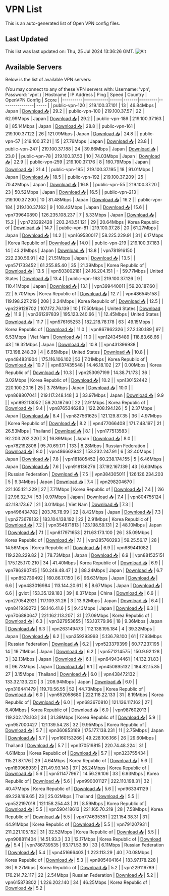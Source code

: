 # VPN List

This is an auto-generated list of Open VPN config files.

## Last Updated

This list was last updated on: Thu, 25 Jul 2024 13:36:26 GMT.
![Alt](https://repobeats.axiom.co/api/embed/186b98318ef1479477931607c1ad7d823f12451f.svg "Repobeats analytics image")

## Available Servers

Below is the list of available VPN servers:

(You may connect to any of these VPN servers with: Username: 'vpn', Password: 'vpn'.)
| Hostname | IP Address | Ping | Speed | Country | OpenVPN Config | Score |
|----------|------------|------|-------|---------|----------------| ----- |
| public-vpn-120 | 219.100.37.101 | 13 | 46.84Mbps | Japan | [Download 📥](./configs/server_0_JP.ovpn) | 29.2 |
| public-vpn-100 | 219.100.37.57 | 22 | 62.99Mbps | Japan | [Download 📥](./configs/server_1_JP.ovpn) | 29.2 |
| public-vpn-186 | 219.100.37.163 | 8 | 85.14Mbps | Japan | [Download 📥](./configs/server_2_JP.ovpn) | 28.8 |
| public-vpn-161 | 219.100.37.122 | 26 | 121.09Mbps | Japan | [Download 📥](./configs/server_3_JP.ovpn) | 24.8 |
| public-vpn-57 | 219.100.37.21 | 15 | 27.76Mbps | Japan | [Download 📥](./configs/server_4_JP.ovpn) | 23.8 |
| public-vpn-247 | 219.100.37.188 | 24 | 39.66Mbps | Japan | [Download 📥](./configs/server_5_JP.ovpn) | 23.0 |
| public-vpn-78 | 219.100.37.53 | 10 | 74.03Mbps | Japan | [Download 📥](./configs/server_6_JP.ovpn) | 22.9 |
| public-vpn-259 | 219.100.37.176 | 8 | 160.79Mbps | Japan | [Download 📥](./configs/server_7_JP.ovpn) | 21.4 |
| public-vpn-195 | 219.100.37.195 | 18 | 91.01Mbps | Japan | [Download 📥](./configs/server_8_JP.ovpn) | 18.5 |
| public-vpn-192 | 219.100.37.209 | 25 | 70.42Mbps | Japan | [Download 📥](./configs/server_9_JP.ovpn) | 16.8 |
| public-vpn-55 | 219.100.37.20 | 23 | 50.52Mbps | Japan | [Download 📥](./configs/server_10_JP.ovpn) | 16.5 |
| public-vpn-213 | 219.100.37.200 | 10 | 81.48Mbps | Japan | [Download 📥](./configs/server_11_JP.ovpn) | 16.2 |
| public-vpn-184 | 219.100.37.162 | 9 | 108.42Mbps | Japan | [Download 📥](./configs/server_12_JP.ovpn) | 15.6 |
| vpn739640890 | 126.235.108.237 | 7 | 5.33Mbps | Japan | [Download 📥](./configs/server_13_JP.ovpn) | 15.2 |
| vpn723292428 | 203.243.51.121 | 29 | 20.64Mbps | Korea Republic of | [Download 📥](./configs/server_14_KR.ovpn) | 14.7 |
| public-vpn-81 | 219.100.37.28 | 20 | 61.27Mbps | Japan | [Download 📥](./configs/server_15_JP.ovpn) | 14.2 |
| vpn169530017 | 58.225.229.91 | 31 | 6.17Mbps | Korea Republic of | [Download 📥](./configs/server_16_KR.ovpn) | 14.0 |
| public-vpn-219 | 219.100.37.183 | 14 | 43.21Mbps | Japan | [Download 📥](./configs/server_17_JP.ovpn) | 13.8 |
| vpn781916150 | 222.230.56.91 | 42 | 21.51Mbps | Japan | [Download 📥](./configs/server_18_JP.ovpn) | 13.5 |
| vpn571733452 | 61.255.85.40 | 35 | 21.39Mbps | Korea Republic of | [Download 📥](./configs/server_19_KR.ovpn) | 13.5 |
| vpn503002181 | 24.16.204.151 | - | 59.77Mbps | United States | [Download 📥](./configs/server_20_US.ovpn) | 13.4 |
| public-vpn-163 | 219.100.37.126 | 9 | 110.41Mbps | Japan | [Download 📥](./configs/server_21_JP.ovpn) | 13.1 |
| vpn399440011 | 59.20.187.60 | 22 | 5.70Mbps | Korea Republic of | [Download 📥](./configs/server_22_KR.ovpn) | 12.7 |
| vpn486545158 | 119.198.227.219 | 208 | 2.24Mbps | Korea Republic of | [Download 📥](./configs/server_23_KR.ovpn) | 12.5 |
| vpn229128702 | 107.172.76.139 | 10 | 17.50Mbps | United States | [Download 📥](./configs/server_24_US.ovpn) | 11.9 |
| vpn361297839 | 195.123.240.66 | 1 | 12.45Mbps | United States | [Download 📥](./configs/server_25_US.ovpn) | 11.7 |
| vpn576165253 | 182.218.78.178 | 63 | 49.15Mbps | Korea Republic of | [Download 📥](./configs/server_26_KR.ovpn) | 11.0 |
| vpn867862326 | 27.2.130.189 | 97 | 6.53Mbps | Viet Nam | [Download 📥](./configs/server_27_VN.ovpn) | 11.0 |
| vpn124345489 | 118.83.68.66 | 43 | 19.32Mbps | Japan | [Download 📥](./configs/server_28_JP.ovpn) | 10.8 |
| vpn431396938 | 173.198.248.39 | 4 | 6.65Mbps | United States | [Download 📥](./configs/server_29_US.ovpn) | 10.8 |
| vpn484831904 | 175.116.106.102 | 53 | 7.01Mbps | Korea Republic of | [Download 📥](./configs/server_30_KR.ovpn) | 10.7 |
| vpn637435548 | 14.46.18.102 | 27 | 0.00Mbps | Korea Republic of | [Download 📥](./configs/server_31_KR.ovpn) | 10.3 |
| vpn253097199 | 14.38.71.173 | 36 | 3.02Mbps | Korea Republic of | [Download 📥](./configs/server_32_KR.ovpn) | 10.2 |
| vpn130152442 | 220.100.20.16 | 25 | 3.78Mbps | Japan | [Download 📥](./configs/server_33_JP.ovpn) | 10.0 |
| vpn868807041 | 219.117.248.148 | 3 | 33.97Mbps | Japan | [Download 📥](./configs/server_34_JP.ovpn) | 9.9 |
| vpn892113052 | 59.20.187.60 | 22 | 2.91Mbps | Korea Republic of | [Download 📥](./configs/server_35_KR.ovpn) | 9.4 |
| vpn8765346283 | 122.208.194.126 | 5 | 2.37Mbps | Japan | [Download 📥](./configs/server_36_JP.ovpn) | 8.4 |
| vpn827561625 | 121.129.87.35 | 36 | 4.97Mbps | Korea Republic of | [Download 📥](./configs/server_37_KR.ovpn) | 8.2 |
| vpn477066408 | 171.7.48.197 | 21 | 26.53Mbps | Thailand | [Download 📥](./configs/server_38_TH.ovpn) | 8.1 |
| vpn177513583 | 92.203.202.220 | 3 | 16.89Mbps | Japan | [Download 📥](./configs/server_39_JP.ovpn) | 8.0 |
| vpn782192806 | 95.70.69.171 | 133 | 8.28Mbps | Russian Federation | [Download 📥](./configs/server_40_RU.ovpn) | 8.0 |
| vpn486662942 | 153.232.247.91 | 6 | 32.40Mbps | Japan | [Download 📥](./configs/server_41_JP.ovpn) | 7.8 |
| vpn181805452 | 60.238.174.155 | 5 | 6.46Mbps | Japan | [Download 📥](./configs/server_42_JP.ovpn) | 7.6 |
| vpn918136276 | 37.192.167.139 | 43 | 6.63Mbps | Russian Federation | [Download 📥](./configs/server_43_RU.ovpn) | 7.5 |
| vpn384305011 | 126.126.234.203 | 5 | 9.34Mbps | Japan | [Download 📥](./configs/server_44_JP.ovpn) | 7.4 |
| vpn298204670 | 221.165.121.229 | 27 | 7.71Mbps | Korea Republic of | [Download 📥](./configs/server_45_KR.ovpn) | 7.4 |
| 2i6 | 27.96.32.74 | 53 | 0.97Mbps | Japan | [Download 📥](./configs/server_46_JP.ovpn) | 7.4 |
| vpn804755124 | 42.118.173.67 | 21 | 3.01Mbps | Viet Nam | [Download 📥](./configs/server_47_VN.ovpn) | 7.3 |
| vpn496434782 | 203.76.78.99 | 22 | 8.42Mbps | Japan | [Download 📥](./configs/server_48_JP.ovpn) | 7.3 |
| vpn273678132 | 183.104.138.192 | 22 | 2.91Mbps | Korea Republic of | [Download 📥](./configs/server_49_KR.ovpn) | 7.2 |
| vpn354871813 | 123.198.59.131 | 2 | 48.10Mbps | Japan | [Download 📥](./configs/server_50_JP.ovpn) | 7.1 |
| vpn817971653 | 211.63.173.100 | 26 | 35.09Mbps | Korea Republic of | [Download 📥](./configs/server_51_KR.ovpn) | 7.1 |
| vpn285760293 | 59.25.56.17 | 28 | 14.56Mbps | Korea Republic of | [Download 📥](./configs/server_52_KR.ovpn) | 6.9 |
| vpn689441082 | 119.228.229.82 | 2 | 78.73Mbps | Japan | [Download 📥](./configs/server_53_JP.ovpn) | 6.9 |
| vpn881525151 | 175.125.170.210 | 34 | 41.40Mbps | Korea Republic of | [Download 📥](./configs/server_54_KR.ovpn) | 6.9 |
| vpn786290745 | 150.249.48.47 | 2 | 88.24Mbps | Japan | [Download 📥](./configs/server_55_JP.ovpn) | 6.7 |
| vpn852739492 | 160.86.17.150 | 6 | 96.63Mbps | Japan | [Download 📥](./configs/server_56_JP.ovpn) | 6.6 |
| vpn483016984 | 113.144.20.61 | 8 | 8.67Mbps | Japan | [Download 📥](./configs/server_57_JP.ovpn) | 6.6 |
| gviot | 153.35.129.183 | 39 | 8.37Mbps | China | [Download 📥](./configs/server_58_CN.ovpn) | 6.6 |
| vpn270542921 | 117.109.31.26 | 3 | 13.92Mbps | Japan | [Download 📥](./configs/server_59_JP.ovpn) | 6.4 |
| vpn841939272 | 58.146.41.6 | 5 | 9.43Mbps | Japan | [Download 📥](./configs/server_60_JP.ovpn) | 6.3 |
| vpn706880647 | 221.162.113.207 | 31 | 27.09Mbps | Korea Republic of | [Download 📥](./configs/server_61_KR.ovpn) | 6.3 |
| vpn327953655 | 153.137.79.96 | 18 | 9.36Mbps | Japan | [Download 📥](./configs/server_62_JP.ovpn) | 6.3 |
| vpn263149473 | 112.138.195.184 | 4 | 39.32Mbps | Japan | [Download 📥](./configs/server_63_JP.ovpn) | 6.2 |
| vpn359293993 | 5.136.78.100 | 61 | 17.93Mbps | Russian Federation | [Download 📥](./configs/server_64_RU.ovpn) | 6.2 |
| vpn523379399 | 60.77.237.195 | 14 | 19.71Mbps | Japan | [Download 📥](./configs/server_65_JP.ovpn) | 6.2 |
| vpn571214575 | 150.9.92.128 | 3 | 32.13Mbps | Japan | [Download 📥](./configs/server_66_JP.ovpn) | 6.1 |
| vpn649434461 | 14.132.31.83 | 6 | 96.73Mbps | Japan | [Download 📥](./configs/server_67_JP.ovpn) | 6.1 |
| vpn450895132 | 184.82.15.85 | 27 | 3.15Mbps | Thailand | [Download 📥](./configs/server_68_TH.ovpn) | 6.0 |
| vpn438472132 | 133.32.133.220 | 3 | 208.94Mbps | Japan | [Download 📥](./configs/server_69_JP.ovpn) | 6.0 |
| vpn316441479 | 119.70.56.55 | 52 | 44.73Mbps | Korea Republic of | [Download 📥](./configs/server_70_KR.ovpn) | 6.0 |
| vpn652058680 | 222.118.22.133 | 31 | 8.19Mbps | Korea Republic of | [Download 📥](./configs/server_71_KR.ovpn) | 6.0 |
| vpn683670810 | 121.136.117.162 | 27 | 8.40Mbps | Korea Republic of | [Download 📥](./configs/server_72_KR.ovpn) | 6.0 |
| vpn987602013 | 119.202.178.103 | 34 | 31.39Mbps | Korea Republic of | [Download 📥](./configs/server_73_KR.ovpn) | 5.9 |
| vpn957000427 | 121.139.54.28 | 32 | 9.95Mbps | Korea Republic of | [Download 📥](./configs/server_74_KR.ovpn) | 5.7 |
| vpn360853169 | 175.177.138.231 | 11 | 2.75Mbps | Japan | [Download 📥](./configs/server_75_JP.ovpn) | 5.7 |
| vpn160153266 | 49.228.106.166 | 26 | 29.60Mbps | Thailand | [Download 📥](./configs/server_76_TH.ovpn) | 5.7 |
| vpn370519815 | 220.74.48.224 | 31 | 4.61Mbps | Korea Republic of | [Download 📥](./configs/server_77_KR.ovpn) | 5.7 |
| vpn323755434 | 115.21.87.176 | 29 | 4.64Mbps | Korea Republic of | [Download 📥](./configs/server_78_KR.ovpn) | 5.6 |
| vpn180968939 | 211.49.93.143 | 37 | 26.24Mbps | Korea Republic of | [Download 📥](./configs/server_79_KR.ovpn) | 5.6 |
| vpn511477967 | 14.56.29.106 | 33 | 6.93Mbps | Korea Republic of | [Download 📥](./configs/server_80_KR.ovpn) | 5.6 |
| vpn990001127 | 222.110.198.31 | 32 | 40.47Mbps | Korea Republic of | [Download 📥](./configs/server_81_KR.ovpn) | 5.6 |
| vpn963341129 | 49.228.199.65 | 23 | 25.02Mbps | Thailand | [Download 📥](./configs/server_82_TH.ovpn) | 5.5 |
| vpn522197018 | 121.158.254.43 | 31 | 8.59Mbps | Korea Republic of | [Download 📥](./configs/server_83_KR.ovpn) | 5.5 |
| vpn590418613 | 221.165.70.219 | 28 | 7.58Mbps | Korea Republic of | [Download 📥](./configs/server_84_KR.ovpn) | 5.5 |
| vpn774635351 | 221.154.38.31 | 31 | 44.91Mbps | Korea Republic of | [Download 📥](./configs/server_85_KR.ovpn) | 5.5 |
| vpn791207931 | 211.221.105.152 | 31 | 32.52Mbps | Korea Republic of | [Download 📥](./configs/server_86_KR.ovpn) | 5.5 |
| vpn908811404 | 14.51.93.3 | 33 | 12.17Mbps | Korea Republic of | [Download 📥](./configs/server_87_KR.ovpn) | 5.4 |
| vpn786739535 | 93.171.53.80 | 33 | 6.11Mbps | Russian Federation | [Download 📥](./configs/server_88_RU.ovpn) | 5.4 |
| vpn451666403 | 1.223.113.29 | 40 | 70.08Mbps | Korea Republic of | [Download 📥](./configs/server_89_KR.ovpn) | 5.3 |
| vpn905404164 | 183.97.178.228 | 36 | 9.27Mbps | Korea Republic of | [Download 📥](./configs/server_90_KR.ovpn) | 5.2 |
| vpn229119789 | 176.214.72.117 | 22 | 2.54Mbps | Russian Federation | [Download 📥](./configs/server_91_RU.ovpn) | 5.2 |
| vpn615873802 | 1.226.202.140 | 34 | 46.25Mbps | Korea Republic of | [Download 📥](./configs/server_92_KR.ovpn) | 5.2 |
